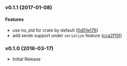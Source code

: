 <a name="v0.1.1"></a>
### v0.1.1 (2017-01-08)


#### Features

*   use no_std for crate by default ([0d01e176](https://github.com/starkat99/half-rs/commit/0d01e176c66cc858768420d46b559cbcb469d7bf))
*   add serde support under `serialize` feature ([cca2f15f](https://github.com/starkat99/half-rs/commit/cca2f15f5201a54aa61a065bb9aec46c0a79f41a))



<a name="v0.1.0"></a>
### v0.1.0 (2016-03-17)

*   Initial Release
